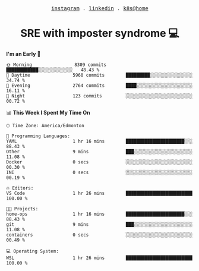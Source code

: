 <p align="center">
  <samp>
    <a href="https://www.instagram.com/lildrunkensmurf/">instagram</a> .
    <a href="https://www.linkedin.com/in/joryirving/">linkedin</a> .
    <a href="https://github.com/joryirving/k3s-home-cluster">k8s@home</a>
  </samp>
</p>

<h1 align="center">
  SRE with imposter syndrome 💻
</h1>

<!--START_SECTION:waka-->
**I'm an Early 🐤** 

```text
🌞 Morning                8309 commits        ████████████░░░░░░░░░░░░░   48.43 % 
🌆 Daytime                5960 commits        █████████░░░░░░░░░░░░░░░░   34.74 % 
🌃 Evening                2764 commits        ████░░░░░░░░░░░░░░░░░░░░░   16.11 % 
🌙 Night                  123 commits         ░░░░░░░░░░░░░░░░░░░░░░░░░   00.72 % 
```


📊 **This Week I Spent My Time On** 

```text
🕑︎ Time Zone: America/Edmonton

💬 Programming Languages: 
YAML                     1 hr 16 mins        ██████████████████████░░░   88.43 % 
Other                    9 mins              ███░░░░░░░░░░░░░░░░░░░░░░   11.08 % 
Docker                   0 secs              ░░░░░░░░░░░░░░░░░░░░░░░░░   00.30 % 
INI                      0 secs              ░░░░░░░░░░░░░░░░░░░░░░░░░   00.19 % 

🔥 Editors: 
VS Code                  1 hr 26 mins        █████████████████████████   100.00 % 

🐱‍💻 Projects: 
home-ops                 1 hr 16 mins        ██████████████████████░░░   88.43 % 
git                      9 mins              ███░░░░░░░░░░░░░░░░░░░░░░   11.08 % 
containers               0 secs              ░░░░░░░░░░░░░░░░░░░░░░░░░   00.49 % 

💻 Operating System: 
WSL                      1 hr 26 mins        █████████████████████████   100.00 % 
```


<!--END_SECTION:waka-->